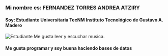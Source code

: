 ### Mi nombre es: FERNANDEZ TORRES ANDREA ATZIRY
#### Soy: Estudiante Universitaria TecNM Instituto Tecnológico de Gustavo A. Madero
![Estudiante](https://www.bbvaapimarket.com/wp-content/uploads/2018/08/recursosprogramadores-1024x512.png)
Me gusta leer y escuchar musica.
#### Me gusta programar y soy buena haciendo bases de datos
